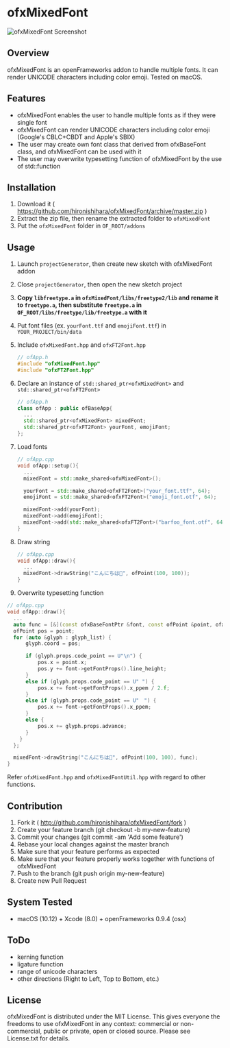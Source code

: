 # ofxMixedFont

![ofxMixedFont Screenshot](https://raw.githubusercontent.com/hironishihara/ofxMixedFont/images/screenshot_0.png)

## Overview

ofxMixedFont is an openFrameworks addon to handle multiple fonts. It can render UNICODE characters including color emoji. Tested on macOS.

## Features

- ofxMixedFont enables the user to handle multiple fonts as if they were single font
- ofxMixedFont can render UNICODE characters including color emoji (Google's CBLC+CBDT and Apple's SBIX)
- The user may create own font class that derived from ofxBaseFont class, and ofxMixedFont can be used with it
- The user may overwrite typesetting function of ofxMixedFont by the use of std::function

## Installation

1. Download it ( https://github.com/hironishihara/ofxMixedFont/archive/master.zip )
1. Extract the zip file, then rename the extracted folder to ```ofxMixedFont```
1. Put the ```ofxMixedFont``` folder in ```OF_ROOT/addons```

## Usage

1. Launch ```projectGenerator```, then create new sketch with ofxMixedFont addon
1. Close ```projectGenerator```, then open the new sketch project
1. __Copy ```libfreetype.a``` in ```ofxMixedFont/libs/freetype2/lib``` and rename it to ```freetype.a```, then substitute ```freetype.a``` in ```OF_ROOT/libs/freetype/lib/freetype.a``` with it__
1. Put font files (ex. ```yourFont.ttf``` and ```emojiFont.ttf```) in ```YOUR_PROJECT/bin/data```
1. Include ```ofxMixedFont.hpp``` and ```ofxFT2Font.hpp```

   ```cpp
   // ofApp.h
   #include "ofxMixedFont.hpp"
   #include "ofxFT2Font.hpp"
   ```

1. Declare an instance of ```std::shared_ptr<ofxMixedFont>``` and ```std::shared_ptr<ofxFT2Font>```

   ```cpp
   // ofApp.h
   class ofApp : public ofBaseApp{
     ...
     std::shared_ptr<ofxMixedFont> mixedFont;
     std::shared_ptr<ofxFT2Font> yourFont, emojiFont;
   };
   ```

1. Load fonts

   ```cpp
   // ofApp.cpp
   void ofApp::setup(){
     ...
     mixedFont = std::make_shared<ofxMixedFont>();

     yourFont = std::make_shared<ofxFT2Font>("your_font.ttf", 64);
     emojiFont = std::make_shared<ofxFT2Font>("emoji_font.otf", 64);

     mixedFont->add(yourFont);
     mixedFont->add(emojiFont);
     mixedFont->add(std::make_shared<ofxFT2Font>("barfoo_font.otf", 64));
   }
   ```

1. Draw string

   ```cpp
   // ofApp.cpp
   void ofApp::draw(){
     ...
     mixedFont->drawString("こんにちは🙂", ofPoint(100, 100));
   }
   ```

1. Overwrite typesetting function

  ```cpp
  // ofApp.cpp
  void ofApp::draw(){
    ...
    auto func = [&](const ofxBaseFontPtr &font, const ofPoint &point, ofxGlyphDataList &glyph_list) {
    ofPoint pos = point;
    for (auto &glyph : glyph_list) {
        glyph.coord = pos;

        if (glyph.props.code_point == U"\n") {
            pos.x = point.x;
            pos.y += font->getFontProps().line_height;
        }
        else if (glyph.props.code_point == U" ") {
            pos.x += font->getFontProps().x_ppem / 2.f;
        }
        else if (glyph.props.code_point == U"　") {
            pos.x += font->getFontProps().x_ppem;
        }
        else {
            pos.x += glyph.props.advance;
        }
      }
    };

    mixedFont->drawString("こんにちは🙂", ofPoint(100, 100), func);
  }
  ```

  Refer ```ofxMixedFont.hpp``` and ```ofxMixedFontUtil.hpp``` with regard to other functions.

## Contribution

1. Fork it ( http://github.com/hironishihara/ofxMixedFont/fork )
1. Create your feature branch (git checkout -b my-new-feature)
1. Commit your changes (git commit -am 'Add some feature')
1. Rebase your local changes against the master branch
1. Make sure that your feature performs as expected
1. Make sure that your feature properly works together with functions of ofxMixedFont
1. Push to the branch (git push origin my-new-feature)
1. Create new Pull Request

## System Tested

- macOS (10.12) + Xcode (8.0) + openFrameworks 0.9.4 (osx)

## ToDo

- kerning function
- ligature function
- range of unicode characters
- other directions (Right to Left, Top to Bottom, etc.)

## License

ofxMixedFont is distributed under the MIT License.
This gives everyone the freedoms to use ofxMixedFont in any context: commercial or non-commercial, public or private, open or closed source.
Please see License.txt for details.

